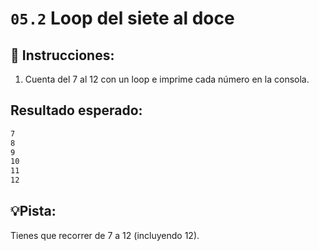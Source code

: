 # `05.2` Loop del siete al doce

## 📝 Instrucciones: 

1. Cuenta del 7 al 12 con un loop e imprime cada número en la consola.

## Resultado esperado:

```bash
7
8
9
10
11
12
```

## 💡Pista:

Tienes que recorrer de 7 a 12 (incluyendo 12).



